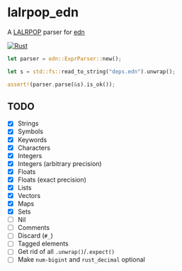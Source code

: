 # lalrpop_edn

A [LALRPOP](https://github.com/lalrpop/lalrpop) parser for [edn](https://github.com/edn-format/edn)

[![Rust](https://github.com/ckampfe/lalrpop_edn/actions/workflows/rust.yml/badge.svg)](https://github.com/ckampfe/lalrpop_edn/actions/workflows/rust.yml)

```rust
let parser = edn::ExprParser::new();

let s = std::fs::read_to_string("deps.edn").unwrap();

assert!(parser.parse(&s).is_ok());
```

## TODO

- [x] Strings
- [x] Symbols
- [x] Keywords
- [x] Characters
- [x] Integers
- [x] Integers (arbitrary precision)
- [x] Floats
- [x] Floats (exact precision)
- [x] Lists
- [x] Vectors
- [x] Maps
- [x] Sets
- [ ] Nil
- [ ] Comments
- [ ] Discard (`#_`)
- [ ] Tagged elements
- [ ] Get rid of all `.unwrap()`/`.expect()`
- [ ] Make `num-bigint` and `rust_decimal` optional
